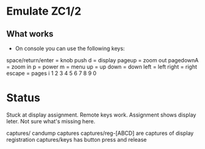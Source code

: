 # Emulate ZC1/2

## What works
 - On console you can use the following keys:

space/return/enter = knob push
d = display
pageup = zoom out
pagedownA = zoom in
p = power
m = menu
up = up
down = down 
left = left
right = right
escape = pages
i
1
2
3
4
5
6
7
8
9
0

# Status
Stuck at display assignment. Remote keys work. Assignment shows display leter. Not sure what's missing here.

captures/ candump captures
captures/reg-[ABCD] are captures of display registration
captures/keys has button press and release

